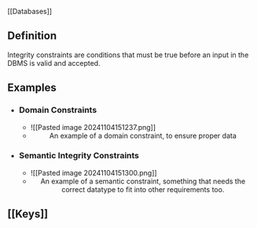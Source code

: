 [[Databases]]
## Definition
Integrity constraints are conditions that must be true before an input in the DBMS is valid and accepted.

## Examples
- ### Domain Constraints
	- ![[Pasted image 20241104151237.png]]
	- <center> An example of a domain constraint, to ensure proper data </center>
- ### Semantic Integrity Constraints
	- ![[Pasted image 20241104151300.png]]
	- <center> An example of a semantic constraint, something that needs the correct datatype to fit into other requirements too. </center>
## [[Keys]]


